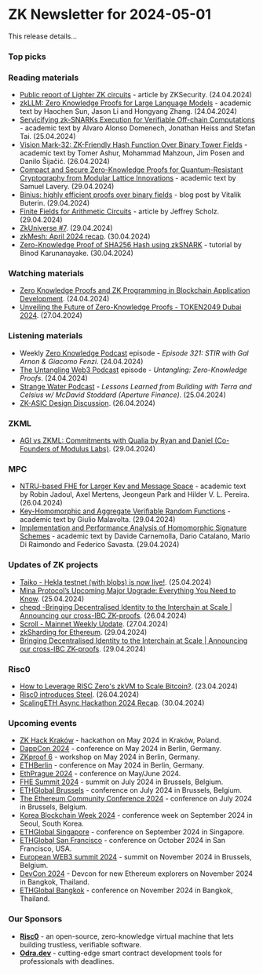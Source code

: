 # ZK Newsletter for 2024-05-01
This release details...

### Top picks

### Reading materials 
* [Public report of Lighter ZK circuits](https://www.zksecurity.xyz/blog/posts/lighter-xyz/) - article by ZKSecurity. (24.04.2024)
* [zkLLM: Zero Knowledge Proofs for Large Language Models](https://arxiv.org/pdf/2404.16109) - academic text by Haochen Sun, Jason Li and Hongyang Zhang. (24.04.2024)
* [Servicifying zk-SNARKs Execution for Verifiable Off-chain Computations](https://arxiv.org/abs/2404.16915) - academic text by Alvaro Alonso Domenech, Jonathan Heiss and Stefan Tai. (25.04.2024)
* [Vision Mark-32: ZK-Friendly Hash Function Over Binary Tower Fields](https://eprint.iacr.org/2024/633.pdf) - academic text by Tomer Ashur, Mohammad Mahzoun, Jim Posen and Danilo Šijačić. (26.04.2024)
* [Compact and Secure Zero-Knowledge Proofs for Quantum-Resistant Cryptography from Modular Lattice Innovations](https://eprint.iacr.org/2024/652.pdf) - academic text by Samuel Lavery. (29.04.2024)
* [Binius: highly efficient proofs over binary fields](https://vitalik.eth.limo/general/2024/04/29/binius.html) - blog post by Vitalik Buterin. (29.04.2024)
* [Finite Fields for Arithmetic Circuits](https://www.rareskills.io/post/finite-fields) - article by Jeffrey Scholz. (29.04.2024)
* [ZkUniverse #7](https://medium.com/@ZkCampus/zkuniverse-7-067ca6a59e1d). (29.04.2024)
* [zkMesh: April 2024 recap](https://zkmesh.substack.com/p/zkmesh-apr-2024-recap). (30.04.2024)
* [Zero-Knowledge Proof of SHA256 Hash using zkSNARK](https://binodmx.medium.com/zero-knowledge-proof-of-sha256-hash-using-zksnark-a0638de742f2) - tutorial by Binod Karunanayake. (30.04.2024)

### Watching materials
* [Zero Knowledge Proofs and ZK Programming in Blockchain Application Development](https://www.youtube.com/watch?v=W9iZMLObtUk). (24.04.2024)
* [Unveiling the Future of Zero-Knowledge Proofs - TOKEN2049 Dubai 2024](https://www.youtube.com/watch?v=AZGVbg7NPgM). (27.04.2024)

### Listening materials
* Weekly [Zero Knowledge Podcast](https://zeroknowledge.fm/321-2/) episode - *Episode 321: STIR with Gal Arnon & Giacomo Fenzi*. (24.04.2024) 
* [The Untangling Web3 Podcast](https://www.youtube.com/watch?v=4yCru-Xe-p0) episode - *Untangling: Zero-Knowledge Proofs*. (24.04.2024)
* [Strange Water Podcast](https://www.youtube.com/watch?v=IpUedZD0m3g) - *Lessons Learned from Building with Terra and Celsius w/ McDavid Stoddard (Aperture Finance)*. (25.04.2024)
* [ZK-ASIC Design Discussion](https://twitter.com/cysic_xyz/status/1783887043728138594). (26.04.2024)

### ZKML
* [AGI vs ZKML: Commitments with Qualia by Ryan and Daniel (Co-Founders of Modulus Labs)](https://www.youtube.com/watch?v=c_WXIZj5O9k). (29.04.2024)

### MPC
* [NTRU-based FHE for Larger Key and Message Space](https://eprint.iacr.org/2024/634.pdf) - academic text by Robin Jadoul, Axel Mertens, Jeongeun Park and Hilder V. L. Pereira. (26.04.2024)
* [Key-Homomorphic and Aggregate Verifiable Random Functions](https://eprint.iacr.org/2024/643.pdf) - academic text by Giulio Malavolta. (29.04.2024)
* [Implementation and Performance Analysis of Homomorphic Signature Schemes](https://eprint.iacr.org/2024/655.pdf) - academic text by Davide Carnemolla, Dario Catalano, Mario Di Raimondo and Federico Savasta. (29.04.2024)

### Updates of ZK projects
* [Taiko - Hekla testnet (with blobs) is now live!](https://taiko.mirror.xyz/gP4QwZLYJyxWnT_JNfZ8fCQ13ZT8pcS609xyeivyIgw). (25.04.2024)
* [Mina Protocol’s Upcoming Major Upgrade: Everything You Need to Know](https://minaprotocol.com/blog/mina-protocols-upcoming-major-upgrade-everything-you-need-to-know). (25.04.2024)
* [cheqd -Bringing Decentralised Identity to the Interchain at Scale | Announcing our cross-IBC ZK-proofs](https://blog.cheqd.io/bringing-decentralised-identity-to-the-interchain-at-scale-announcing-our-cross-ibc-zk-proofs-deeb927ebc8f). (26.04.2024)
* [Scroll - Mainnet Weekly Update](https://twitter.com/Scroll_ZKP/status/1784074922421256309). (27.04.2024)
* [zkSharding for Ethereum](https://nil.foundation/blog/post/nil_zkSharding). (29.04.2024)
* [Bringing Decentralised Identity to the Interchain at Scale | Announcing our cross-IBC ZK-proofs](https://www.blog.eigenlayer.xyz/eigen/). (29.04.2024)

### Risc0
* [How to Leverage RISC Zero's zkVM to Scale Bitcoin?](https://twitter.com/RiscZero/status/1782823656525017559). (23.04.2024)
* [Risc0 introduces Steel](https://twitter.com/RiscZero/status/1783874642047832456). (26.04.2024)
* [ScalingETH Async Hackathon 2024 Recap](https://www.risczero.com/blog/scalingeth-virtual-hackathon-winners). (30.04.2024)

### Upcoming events
* [ZK Hack Kraków](https://www.zkkrakow.com/) - hackathon on May 2024 in Kraków, Poland.
* [DappCon 2024](https://www.dappcon.io/) - conference on May 2024 in Berlin, Germany. 
* [ZKproof 6](https://zkproof.org/events/zkproof-6-berlin/) - workshop on May 2024 in Berlin, Germany. 
* [ETHBerlin](https://ethberlin.org/) - conference on May 2024 in Berlin, Germany.
* [EthPrague 2024](https://ethprague.com/) - conference on May/June 2024.
* [FHE Summit 2024](https://twitter.com/FHEOnchain/status/1777666116455911823/photo/1/) - summit on July 2024 in Brussels, Belgium. 
* [ETHGlobal Brussels](https://ethglobal.com/events/brussels) - conference on July 2024 in Brussels, Belgium. 
* [The Ethereum Community Conference 2024](https://ethcc.io/) - conference on July 2024 in Brussels, Belgium. 
* [Korea Blockchain Week 2024](https://koreablockchainweek.com/) - conference week on September 2024 in Seoul, South Korea.
* [ETHGlobal Singapore](https://ethglobal.com/events/singapore2024) - conference on September 2024 in Singapore.
* [ETHGlobal San Francisco](https://ethglobal.com/events/sanfrancisco2024) - conference on October 2024 in San Francisco, USA.
* [European WEB3 summit 2024](https://www.web3eurosummit.eu/) - summit on November 2024 in Brussels, Belgium.
* [DevCon 2024](https://devcon.org/) - Devcon for new Ethereum explorers on November 2024 in Bangkok, Thailand.
* [ETHGlobal Bangkok](https://ethglobal.com/events/bangkok) - conference on November 2024 in Bangkok, Thailand. 

### Our Sponsors
* **[Risc0](https://www.risczero.com/)** - an open-source, zero-knowledge virtual machine that lets building trustless, verifiable software.
* **[Odra.dev](https://odra.dev)** - cutting-edge smart contract development tools for professionals with deadlines.
